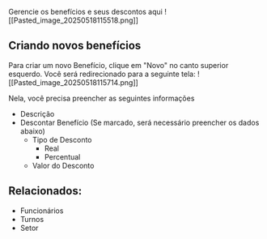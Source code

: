 Gerencie os benefícios e seus descontos aqui
![[Pasted_image_20250518115518.png]]

## Criando novos benefícios
Para criar um novo Benefício, clique em "Novo" no canto superior esquerdo. Você será redirecionado para a seguinte tela:
![[Pasted_image_20250518115714.png]]

Nela, você precisa preencher as seguintes informações
- Descrição
- Descontar Benefício (Se marcado, será necessário preencher os dados abaixo)
	- Tipo de Desconto
		- Real
		- Percentual
	- Valor do Desconto


## Relacionados:

- Funcionários
- Turnos
- Setor
